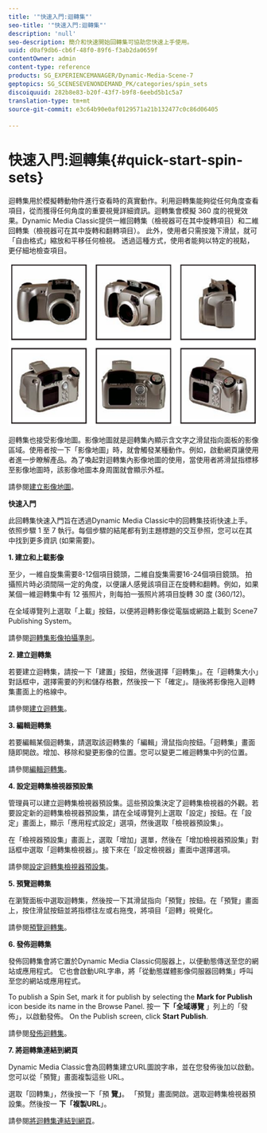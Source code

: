 ```yaml
---
title: '"快速入門:迴轉集"'
seo-title: '"快速入門:迴轉集"'
description: 'null'
seo-description: 簡介和快速開始回轉集可協助您快速上手使用。
uuid: d0af9db6-cb6f-48f0-89f6-f3ab2da0659f
contentOwner: admin
content-type: reference
products: SG_EXPERIENCEMANAGER/Dynamic-Media-Scene-7
geptopics: SG_SCENESEVENONDEMAND_PK/categories/spin_sets
discoiquuid: 282b8e83-b20f-43f7-b9f8-6eebd5b1c5a7
translation-type: tm+mt
source-git-commit: e3c64b90e0af0129571a21b132477c0c86d06405

---
```



# 快速入門:迴轉集{#quick-start-spin-sets}

迴轉集用於模擬轉動物件進行查看時的真實動作。利用迴轉集能夠從任何角度查看項目，從而獲得任何角度的重要視覺詳細資訊。迴轉集會模擬 360 度的視覺效果。Dynamic Media Classic提供一維回轉集（檢視器可在其中旋轉項目）和二維回轉集（檢視器可在其中旋轉和翻轉項目）。 此外，使用者只需按幾下滑鼠，就可「自由格式」縮放和平移任何檢視。 透過這種方式，使用者能夠以特定的視點，更仔細地檢查項目。

![迴轉集的影像。](/help/assets/spin_set.png)

迴轉集也接受影像地圖。影像地圖就是迴轉集內顯示含文字之滑鼠指向面板的影像區域。使用者按一下「影像地圖」時，就會觸發某種動作。例如，啟動網頁讓使用者進一步瞭解產品。為了喚起對迴轉集內影像地圖的使用，當使用者將滑鼠指標移至影像地圖時，該影像地圖本身周圍就會顯示外框。

請參閱[建立影像地圖](creating-image-maps.md)。

**快速入門**

此回轉集快速入門旨在透過Dynamic Media Classic中的回轉集技術快速上手。 依照步驟 1 至 7 執行。每個步驟的結尾都有到主題標題的交互參照，您可以在其中找到更多資訊 (如果需要)。

**1. 建立和上載影像**

至少，一維自旋集需要8-12個項目鏡頭，二維自旋集需要16-24個項目鏡頭。 拍攝照片時必須間隔一定的角度，以便讓人感覺該項目正在旋轉和翻轉。例如，如果某個一維迴轉集中有 12 張照片，則每拍一張照片將項目旋轉 30 度 (360/12)。

在全域導覽列上選取「上載」按鈕，以便將迴轉影像從電腦或網路上載到 Scene7 Publishing System。

請參閱[迴轉集影像拍攝準則](creating-spin-set.md#guidelines-for-shooting-spin-set-images)。

**2. 建立迴轉集**

若要建立迴轉集，請按一下「建置」按鈕，然後選擇「迴轉集」。在「迴轉集大小」對話框中，選擇需要的列和儲存格數，然後按一下「確定」。隨後將影像拖入迴轉集畫面上的格線中。

請參閱[建立迴轉集](creating-spin-set.md#creating-a-spin-set)。

<!-- 

Comment Type: remark
Last Modified By: unknown unknown 
Last Modified Date: 

<p>See <a href="#UnresolvedLink-sc7_spinsets_sp.xml#WS98ca2e6790647c06-245331fc135ab744793-8000">Including Image Maps in Spin Sets</a> to add clickable, hotspot regions, known as Image Maps, to images in a Spin Set. </p>

 -->

<!-- 

Comment Type: remark
Last Modified By: unknown unknown 
Last Modified Date: 

<p>See also <a href="#UnresolvedLink-sc7_spinsets_sp.xml#WS98ca2e6790647c06229f600f135ab7cc461-8000">Managing InfoPanel content</a>.</p>

 -->

**3. 編輯迴轉集**

若要編輯某個迴轉集，請選取該迴轉集的「編輯」滑鼠指向按鈕。「迴轉集」畫面隨即開啟。增加、移除和變更影像的位置。您可以變更二維迴轉集中列的位置。

請參閱[編輯迴轉集](creating-spin-set.md#editing-a-spin-set)。

**4. 設定迴轉集檢視器預設集**

管理員可以建立迴轉集檢視器預設集。這些預設集決定了迴轉集檢視器的外觀。若要設定新的迴轉集檢視器預設集，請在全域導覽列上選取「設定」按鈕。在「設定」畫面上，顯示「應用程式設定」選項，然後選取「檢視器預設集」。

在「檢視器預設集」畫面上，選取「增加」選單，然後在「增加檢視器預設集」對話框中選取「迴轉集檢視器」。接下來在「設定檢視器」畫面中選擇選項。

請參閱[設定迴轉集檢視器預設集](setting-spin-set-viewer-presets.md#setting-up-spin-set-viewer-presets)。

**5. 預覽迴轉集**

在瀏覽面板中選取迴轉集，然後按一下其滑鼠指向「預覽」按鈕。在「預覽」畫面上，按住滑鼠按鈕並將指標往左或右拖曳，將項目「迴轉」視覺化。

請參閱[預覽迴轉集](previewing-spin-set.md#previewing-a-spin-set)。

**6. 發佈迴轉集**

發佈回轉集會將它置於Dynamic Media Classic伺服器上，以便動態傳送至您的網站或應用程式。 它也會啟動URL字串，將「從動態媒體影像伺服器回轉集」呼叫至您的網站或應用程式。

To publish a Spin Set, mark it for publish by selecting the **Mark for Publish** icon beside its name in the Browse Panel. 按一 **下「全域導覽** 」列上的「發佈」，以啟動發佈。 On the Publish screen, click **Start Publish**.

請參閱[發佈迴轉集](publishing-spin-set.md#publishing-a-spin-set)。

**7. 將迴轉集連結到網頁**

Dynamic Media Classic會為回轉集建立URL圖說字串，並在您發佈後加以啟動。 您可以從「預覽」畫面複製這些 URL。

選取「回轉集」，然後按一下「預 **覽」**。 「預覽」畫面開啟。選取迴轉集檢視器預設集。然後按一 **下「複製URL**」。

請參閱[將迴轉集連結到網頁](linking-spin-set-web-page.md#linking-a-spin-set-to-a-web-page)。
